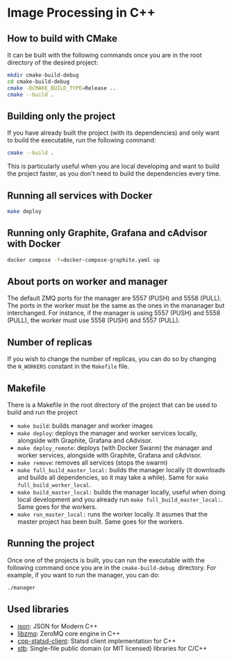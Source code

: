 # Image Processing in C++

## How to build with CMake

It can be built with the following commands once you are in the root directory of the desired project:

```bash
mkdir cmake-build-debug
cd cmake-build-debug
cmake -DCMAKE_BUILD_TYPE=Release ..
cmake --build .
```

## Building only the project

If you have already built the project (with its dependencies) and only want to build the executable, run the following command:

```bash
cmake --build .
```

This is particularly useful when you are local developing and want to build the project faster, as you don't need to build the dependencies every time.

## Running all services with Docker

```bash
make deploy
```

## Running only Graphite, Grafana and cAdvisor with Docker

```bash
docker compose -f=docker-compose-graphite.yaml up
```

## About ports on worker and manager

The default ZMQ ports for the manager are 5557 (PUSH) and 5558 (PULL). The ports in the worker must be the same as the ones in the mananager but interchanged.
For instance, if the manager is using 5557 (PUSH) and 5558 (PULL), the worker must use 5558 (PUSH) and 5557 (PULL).

## Number of replicas

If you wish to change the number of replicas, you can do so by changing the `N_WORKERS` constant in the `Makefile` file.

## Makefile

There is a Makefile in the root directory of the project that can be used to build and run the project

- `make build`: builds manager and worker images
- `make deploy`: deploys the manager and worker services locally, alongside with Graphite, Grafana and cAdvisor.
- `make deploy_remote`: deploys (with Docker Swarm) the manager and worker services, alongside with Graphite, Grafana and cAdvisor.
- `make remove`: removes all services (stops the swarm)
- `make full_build_master_local:`  builds the manager locally (it downloads and builds all dependencies, so it may take a while). Same for `make full_build_worker_local`.
- `make build_master_local:` builds the manager locally, useful when doing local development and you already run `make full_build_master_local:`. Same goes for the workers.
- `make run_master_local:` runs the worker locally. It asumes that the master project has been built. Same goes for the workers.

## Running the project

Once one of the projects is built, you can run the executable with the following command once you are in the `cmake-build-debug `directory.
For example, if you want to run the manager, you can do:

```bash
./manager
```

## Used libraries

- [json](https://github.com/nlohmann/json): JSON for Modern C++
- [libzmq](https://github.com/zeromq/libzmq): ZeroMQ core engine in C++
- [cpp-statsd-client](https://github.com/vthiery/cpp-statsd-client): Statsd client implementation for C++
- [stb](https://github.com/nothings/stb): Single-file public domain (or MIT licensed) libraries for C/C++
